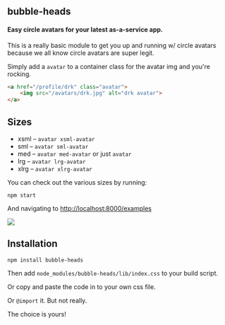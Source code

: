 ## bubble-heads
#### Easy circle avatars for your latest as-a-service app.

This is a really basic module to get you up and running w/ circle avatars because we 
all know circle avatars are super legit.

Simply add a `avatar` to a container class for the avatar img and you're rocking.

```html
<a href="/profile/drk" class="avatar">
    <img src="/avatars/drk.jpg" alt="drk avatar">
</a>
```

## Sizes

* xsml – `avatar xsml-avatar`
* sml – `avatar sml-avatar`
* med – `avatar med-avatar` or just `avatar`
* lrg – `avatar lrg-avatar`
* xlrg – `avatar xlrg-avatar`

You can check out the various sizes by running:

```
npm start
```

And navigating to [http://localhost:8000/examples](http://localhost:8000/examples)

![](https://raw.github.com/derekr/bubble-heads/master/examples/sizes.png)

## Installation

```
npm install bubble-heads
```

Then add `node_modules/bubble-heads/lib/index.css` to your build script.

Or copy and paste the code in to your own css file.

Or `@import` it. But not really.

The choice is yours!
